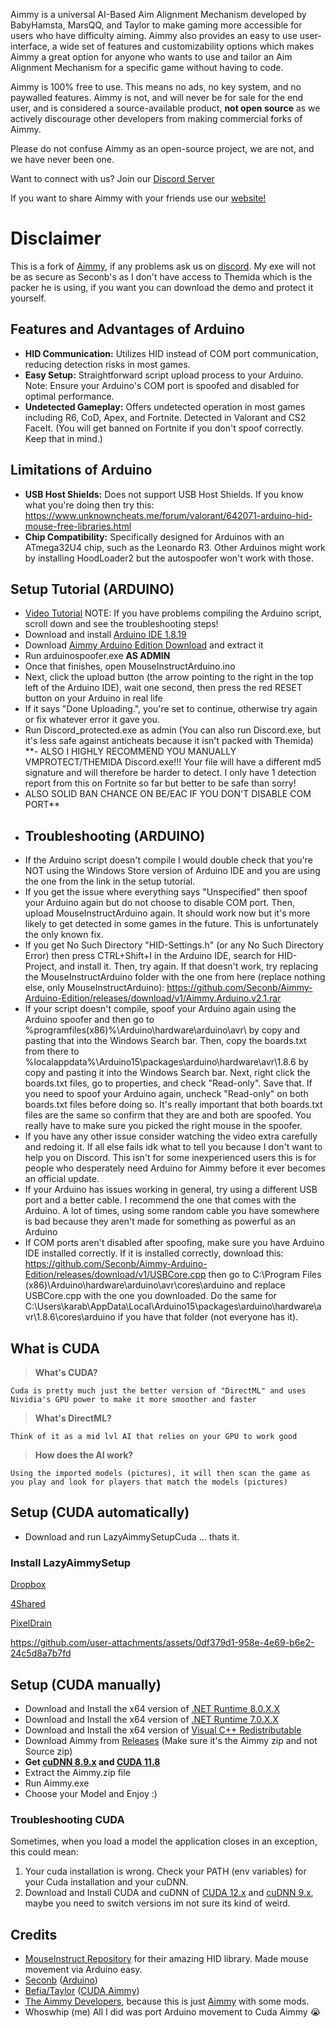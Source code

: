 Aimmy is a universal AI-Based Aim Alignment Mechanism developed by BabyHamsta, MarsQQ, and Taylor to make gaming more accessible for users who have difficulty aiming.
Aimmy also provides an easy to use user-interface, a wide set of features and customizability options which makes Aimmy a great option for anyone who wants to use and tailor an Aim Alignment Mechanism for a specific game without having to code.

Aimmy is 100% free to use. This means no ads, no key system, and no paywalled features. Aimmy is not, and will never be for sale for the end user, and is considered a source-available product, **not open source** as we actively discourage other developers from making commercial forks of Aimmy.

Please do not confuse Aimmy as an open-source project, we are not, and we have never been one.

Want to connect with us? Join our [Discord Server](https://discord.gg/aimmy)

If you want to share Aimmy with your friends use our [website!](https://aimmy.dev/)

# Disclaimer
This is a fork of [Aimmy](https://github.com/Babyhamsta/Aimmy/), if any problems ask us on [discord](https://discord.gg/aimmy).
My exe will not be as secure as Seconb's as I don't have access to Themida which is the packer he is using, if you want you can download the demo and protect it yourself.

## Features and Advantages of Arduino
- **HID Communication:** Utilizes HID instead of COM port communication, reducing detection risks in most games.
- **Easy Setup:** Straightforward script upload process to your Arduino. Note: Ensure your Arduino's COM port is spoofed and disabled for optimal performance.
- **Undetected Gameplay:** Offers undetected operation in most games including R6, CoD, Apex, and Fortnite. Detected in Valorant and CS2 FaceIt. (You will get banned on Fortnite if you don't spoof correctly. Keep that in mind.)

## Limitations of Arduino

- **USB Host Shields:** Does not support USB Host Shields. If you know what you're doing then try this: https://www.unknowncheats.me/forum/valorant/642071-arduino-hid-mouse-free-libraries.html
- **Chip Compatibility:** Specifically designed for Arduinos with an ATmega32U4 chip, such as the Leonardo R3. Other Arduinos might work by installing HoodLoader2 but the autospoofer won't work with those.

## Setup Tutorial (ARDUINO)
- [Video Tutorial](https://streamable.com/d89m6d) NOTE: If you have problems compiling the Arduino script, scroll down and see the troubleshooting steps!
- Download and install [Arduino IDE 1.8.19](https://downloads.arduino.cc/arduino-1.8.19-windows.exe)
- Download [Aimmy Arduino Edition Download](https://github.com/Seconb/Aimmy-Arduino-Edition/releases/tag/v3) and extract it
- Run arduinospoofer.exe **AS ADMIN**
- Once that finishes, open MouseInstructArduino.ino
- Next, click the upload button (the arrow pointing to the right in the top left of the Arduino IDE), wait one second, then press the red RESET button on your Arduino in real life
- If it says "Done Uploading.", you're set to continue, otherwise try again or fix whatever error it gave you.
- Run Discord_protected.exe as admin (You can also run Discord.exe, but it's less safe against anticheats because it isn't packed with Themida)
**- ALSO I HIGHLY RECOMMEND YOU MANUALLY VMPROTECT/THEMIDA Discord.exe!!! Your file will have a different md5 signature and will therefore be harder to detect. I only have 1 detection report from this on Fortnite so far but better to be safe than sorry!
- ALSO SOLID BAN CHANCE ON BE/EAC IF YOU DON'T DISABLE COM PORT**
- ## Troubleshooting (ARDUINO)
- If the Arduino script doesn't compile I would double check that you're NOT using the Windows Store version of Arduino IDE and you are using the one from the link in the setup tutorial.
- If you get the issue where everything says "Unspecified" then spoof your Arduino again but do not choose to disable COM port. Then, upload MouseInstructArduino again. It should work now but it's more likely to get detected in some games in the future. This is unfortunately the only known fix.
- If you get No Such Directory "HID-Settings.h" (or any No Such Directory Error) then press CTRL+Shift+I in the Arduino IDE, search for HID-Project, and install it. Then, try again. If that doesn't work, try replacing the MouseInstructArduino folder with the one from here (replace nothing else, only MouseInstructArduino): https://github.com/Seconb/Aimmy-Arduino-Edition/releases/download/v1/Aimmy.Arduino.v2.1.rar
- If your script doesn't compile, spoof your Arduino again using the Arduino spoofer and then go to %programfiles(x86)%\Arduino\hardware\arduino\avr\ by copy and pasting that into the Windows Search bar. Then, copy the boards.txt from there to %localappdata%\Arduino15\packages\arduino\hardware\avr\1.8.6 by copy and pasting it into the Windows Search bar. Next, right click the boards.txt files, go to properties, and check "Read-only". Save that. If you need to spoof your Arduino again, uncheck "Read-only" on both boards.txt files before doing so. It's really important that both boards.txt files are the same so confirm that they are and both are spoofed. You really have to make sure you picked the right mouse in the spoofer.
- If you have any other issue consider watching the video extra carefully and redoing it. If all else fails idk what to tell you because I don't want to help you on Discord. This isn't for some inexperienced users this is for people who desperately need Arduino for Aimmy before it ever becomes an official update.
- If your Arduino has issues working in general, try using a different USB port and a better cable. I recommend the one that comes with the Arduino. A lot of times, using some random cable you have somewhere is bad because they aren't made for something as powerful as an Arduino
- If COM ports aren't disabled after spoofing, make sure you have Arduino IDE installed correctly. If it is installed correctly, download this: https://github.com/Seconb/Aimmy-Arduino-Edition/releases/download/v1/USBCore.cpp  then go to C:\Program Files (x86)\Arduino\hardware\arduino\avr\cores\arduino and replace USBCore.cpp with the one you downloaded. Do the same for C:\Users\karab\AppData\Local\Arduino15\packages\arduino\hardware\avr\1.8.6\cores\arduino if you have that folder (not everyone has it).

## What is CUDA
> **What's CUDA?**

```Cuda is pretty much just the better version of "DirectML" and uses Nividia's GPU power to make it more smoother and faster```

> **What's DirectML?**

```Think of it as a mid lvl AI that relies on your GPU to work good```

> **How does the AI work?**

```Using the imported models (pictures), it will then scan the game as you play and look for players that match the models (pictures)```

## Setup (CUDA automatically)
- Download and run LazyAimmySetupCuda ... thats it.

### Install LazyAimmySetup

[Dropbox](https://www.dropbox.com/scl/fi/impeduswsqr04uq59g4kj/LazyCudaAimmySetup.exe?rlkey=ka4oh9r12a7jqqbesild1ehu0&st=cxp33hin&dl=0)

[4Shared](https://www.4shared.com/file/79lMDawZku/LazyCudaAimmySetup__2_.html)

[PixelDrain](https://pixeldrain.com/u/NAhaSbKL)


https://github.com/user-attachments/assets/0df379d1-958e-4e69-b6e2-24c5d8a7b7fd




## Setup (CUDA manually)
- Download and Install the x64 version of [.NET Runtime 8.0.X.X](https://dotnet.microsoft.com/en-us/download/dotnet/thank-you/runtime-desktop-8.0.2-windows-x64-installer)
- Download and Install the x64 version of [.NET Runtime 7.0.X.X](https://dotnet.microsoft.com/en-us/download/dotnet/thank-you/runtime-desktop-7.0.20-windows-x64-installer)
- Download and Install the x64 version of [Visual C++ Redistributable](https://aka.ms/vs/17/release/vc_redist.x64.exe)
- Download Aimmy from [Releases](https://github.com/TaylorIsBlue/Aimmy-CUDA/releases) (Make sure it's the Aimmy zip and not Source zip)
- **Get [cuDNN 8.9.x](https://developer.nvidia.com/rdp/cudnn-archive) and [CUDA 11.8](https://developer.nvidia.com/cuda-11-8-0-download-archive)**
- Extract the Aimmy.zip file
- Run Aimmy.exe
- Choose your Model and Enjoy :)
### Troubleshooting CUDA
Sometimes, when you load a model the application closes in an exception, this could mean:
1. Your cuda installation is wrong. Check your PATH (env variables) for your Cuda installation and your cuDNN.
2. Download and Install CUDA and cuDNN of [CUDA 12.x](https://developer.nvidia.com/cuda-downloads) and [cuDNN 9.x](https://developer.nvidia.com/cudnn-downloads), maybe you need to switch versions im not sure its kind of weird.

## Credits
- [MouseInstruct Repository](https://github.com/khanxbahria/MouseInstruct) for their amazing HID library. Made mouse movement via Arduino easy.
- [Seconb](https://github.com/seconb) ([Arduino](https://github.com/Seconb/Aimmy-Arduino-Edition))
- [Befia/Taylor](https://github.com/TaylorIsBlue) ([CUDA Aimmy](https://github.com/TaylorIsBlue/Aimmy-CUDA))
- [The Aimmy Developers](https://github.com/Babyhamsta/Aimmy), because this is just [Aimmy](https://github.com/Babyhamsta/Aimmy) with some mods.
- Whoswhip (me) All I did was port Arduino movement to Cuda Aimmy 😭
